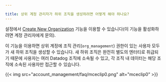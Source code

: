 ```yaml
---

title: 상위 계정 관리자가 하위 조직을 생성하려면 어떻게 해야 하나요?
---
```


설정에서 [Create New Organization][1] 기능을 이용할 수 있습니다(이 기능을 활성화하려면 계정 관리자에게 문의).

이 기능을 이용하면 상위 계정에 조직 관리(`org_management`) 권한이 있는 사용자 모두가 새 하위 조직을 생성할 수 있습니다. 새 하위 조직은 완전히 별도의 엔터티로 취급되기 때문에 사용자는 여러 Datadog 조직에 소속될 수 있고, 각 조직 내 데이터는 해당 조직에 소속된 사용자만 접근할 수 있습니다.

{{< img src="account_management/faq/mceclip0.png" alt="mceclip0" >}}

[1]: /ko/account_management/multi_organization/
